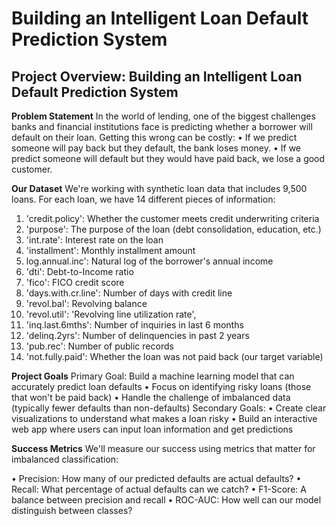 # Building an Intelligent Loan Default Prediction System
## Project Overview: Building an Intelligent Loan Default Prediction System

**Problem Statement**
In the world of lending, one of the biggest challenges banks and financial institutions face is predicting whether a borrower will default on their loan. Getting this wrong can be costly:
•	If we predict someone will pay back but they default, the bank loses money.
•	If we predict someone will default but they would have paid back, we lose a good customer.

**Our Dataset**
We're working with synthetic loan data that includes 9,500 loans. For each loan, we have 14 different pieces of information:
1.	'credit.policy': Whether the customer meets credit underwriting criteria
2.	'purpose': The purpose of the loan (debt consolidation, education, etc.)
3.	'int.rate': Interest rate on the loan
4.	'installment': Monthly installment amount
5.	log.annual.inc': Natural log of the borrower's annual income
6.	'dti': Debt-to-Income ratio
7.	'fico': FICO credit score
8.	'days.with.cr.line': Number of days with credit line
9.	'revol.bal': Revolving balance
10.	'revol.util': 'Revolving line utilization rate',
11.	'inq.last.6mths': Number of inquiries in last 6 months
12.	'delinq.2yrs': Number of delinquencies in past 2 years
13.	'pub.rec': Number of public records
14.	'not.fully.paid': Whether the loan was not paid back (our target variable)


**Project Goals**
Primary Goal: Build a machine learning model that can accurately predict loan defaults
•	Focus on identifying risky loans (those that won't be paid back)
•	Handle the challenge of imbalanced data (typically fewer defaults than non-defaults)
Secondary Goals:
•	Create clear visualizations to understand what makes a loan risky
•	Build an interactive web app where users can input loan information and get predictions

**Success Metrics**
We'll measure our success using metrics that matter for imbalanced classification:

•	Precision: How many of our predicted defaults are actual defaults?
•	Recall: What percentage of actual defaults can we catch?
•	F1-Score: A balance between precision and recall
•	ROC-AUC: How well can our model distinguish between classes?


